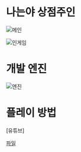 # 나는야 상점주인

![메인](https://www.dalae37.com/project/chickenatthezoo/resource/image/chickenatthezoo.webp)

![인게임](https://www.dalae37.com/project/chickenatthezoo/resource/image/chickenatthezoo_ingame.webp)

# 개발 엔진

![엔진](https://images.contentstack.io/v3/assets/blt08c1239a7bff8ff5/bltdff1a2920dd347a5/63f5068a97790d11728d0a6d/U_Logo_Small_black.svg)

# 플레이 방법

[유튜브]

[파일](https://github.com/DaLae37/ChickenAtTheZoo/releases/download/v1.1.1/HowToPlay.pdf)
